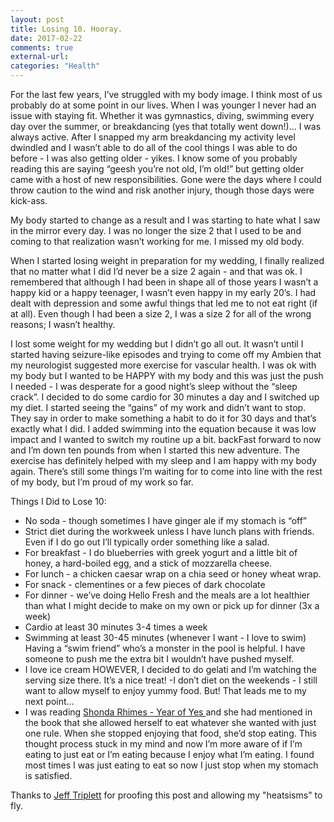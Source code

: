 ```yaml
---
layout: post
title: Losing 10. Hooray.
date: 2017-02-22
comments: true
external-url:
categories: "Health"
---
```


> 
For the last few years, I’ve struggled with my body image. I think most of us probably do at some point in our lives. When I was younger I never had an issue with staying fit. Whether it was gymnastics, diving, swimming every day over the summer, or breakdancing (yes that totally went down!)... I was always active. After I snapped my arm breakdancing my activity level dwindled and I wasn’t able to do all of the cool things I was able to do before - I was also getting older - yikes. I know some of you probably reading this are saying “geesh you’re not old, I’m old!” but getting older came with a host of new responsibilities. Gone were the days where I could throw caution to the wind and risk another injury, though those days were kick-ass. 

My body started to change as a result and I was starting to hate what I saw in the mirror every day. I was no longer the size 2  that I used to be and coming to that realization wasn’t working for me. I missed my old body. 

When I started losing weight in preparation for my wedding, I finally realized that no matter what I did I’d never be a size 2 again - and that was ok. I remembered that although I had been in shape all of those years I wasn’t a happy kid or a happy teenager, I wasn’t even happy in my early 20’s. I had dealt with depression and some awful things that led me to not eat right (if at all). Even though I had been a size 2, I was a size 2 for all of the wrong reasons; I wasn’t healthy. 

I lost some weight for my wedding but I didn’t go all out. It wasn’t until I started having seizure-like episodes and trying to come off my Ambien that my neurologist suggested more exercise for vascular health. I was ok with my body but I wanted to be HAPPY with my body and this was just the push I needed - I was desperate for a good night’s sleep without the “sleep crack”. I decided to do some cardio for 30 minutes a day and I switched up my diet. I started seeing the “gains” of my work and didn’t want to stop. They say in order to make something a habit to do it for 30 days and that’s exactly what I did. I added swimming  into the equation because it was low impact and I wanted to switch my routine up a bit. backFast forward to now and I’m down ten pounds from when I started this new adventure. The exercise has definitely helped with my sleep and I am happy with my body again. There’s still some things I’m waiting for to come into line with the rest of my body, but I’m proud of my work so far. 

Things I Did to Lose 10:

- No soda - though sometimes I have ginger ale if my stomach is “off” 
- Strict diet during the workweek unless I have lunch plans with friends. Even if I do go out I’ll typically order something like a salad. 
- For breakfast - I do blueberries with greek yogurt and a little bit of honey, a hard-boiled egg, and a stick of mozzarella cheese.
- For lunch - a chicken caesar wrap on a chia seed or honey wheat wrap.
- For snack - clementines or a few pieces of dark chocolate 
- For dinner - we’ve doing Hello Fresh and the meals are a lot healthier than what I might decide to make on my own or pick up for dinner (3x a week) 
- Cardio at least 30 minutes 3-4 times a week
- Swimming at least 30-45 minutes (whenever I want - I love to swim)
Having a “swim friend” who’s a monster in the pool is helpful. I have someone to push me the extra bit I wouldn’t have pushed myself. 
- I love ice cream HOWEVER, I decided to do gelati and I’m watching the serving size there. It’s a nice treat! 
-I don’t diet on the weekends - I still want to allow myself to enjoy yummy food. But! That leads me to my next point…
- I was reading <a href="http://www.simonandschuster.com/books/Year-of-Yes/Shonda-Rhimes/9781476777122"> Shonda Rhimes - Year of Yes </a> and she had mentioned in the book that she allowed herself to eat whatever she wanted with just one rule. When she stopped enjoying that food, she’d stop eating. This thought process stuck in my mind and now I’m more aware of if I’m eating to just eat or I’m eating because I enjoy what I’m eating. I found most times I was just eating to eat so now I just stop when my stomach is satisfied.







Thanks to <a href="https://twitter.com/webology">Jeff Triplett</a> for proofing this post and allowing my "heatsisms" to fly.





